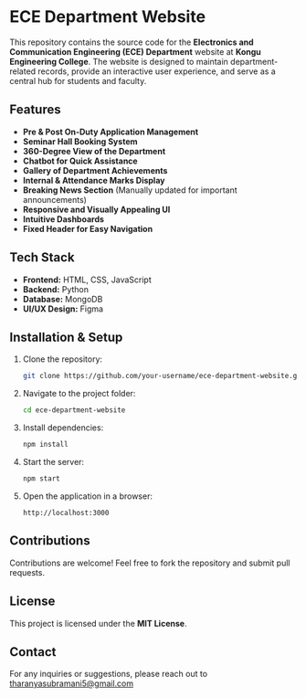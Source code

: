 # ECE Department Website

This repository contains the source code for the **Electronics and Communication Engineering (ECE) Department** website at **Kongu Engineering College**. The website is designed to maintain department-related records, provide an interactive user experience, and serve as a central hub for students and faculty.

## Features

- **Pre & Post On-Duty Application Management**
- **Seminar Hall Booking System**
- **360-Degree View of the Department**
- **Chatbot for Quick Assistance**
- **Gallery of Department Achievements**
- **Internal & Attendance Marks Display**
- **Breaking News Section** (Manually updated for important announcements)
- **Responsive and Visually Appealing UI**
- **Intuitive Dashboards**
- **Fixed Header for Easy Navigation**

## Tech Stack

- **Frontend:** HTML, CSS, JavaScript
- **Backend:** Python
- **Database:** MongoDB
- **UI/UX Design:** Figma

## Installation & Setup

1. Clone the repository:
   ```bash
   git clone https://github.com/your-username/ece-department-website.git
   ```
2. Navigate to the project folder:
   ```bash
   cd ece-department-website
   ```
3. Install dependencies:
   ```bash
   npm install
   ```
4. Start the server:
   ```bash
   npm start
   ```
5. Open the application in a browser:
   ```
   http://localhost:3000
   ```

## Contributions

Contributions are welcome! Feel free to fork the repository and submit pull requests.

## License

This project is licensed under the **MIT License**.

## Contact

For any inquiries or suggestions, please reach out to tharanyasubramani5@gmail.com

